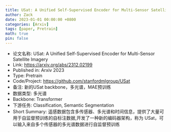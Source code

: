 ```yaml
---
title: USat: A Unified Self-Supervised Encoder for Multi-Sensor Satellite Imagery
author: Zack
date: 2023-01-01 00:00:00 +0800
categories: [Arxiv]
tags: [paper, Pretrain]
math: true
pin: false
---
```

- 论文名称: USat: A Unified Self-Supervised Encoder for Multi-Sensor Satellite Imagery
- Link: https://arxiv.org/abs/2312.02199
- Published in: Arxiv 2023
- Type: Pretrain
- Code/Project: https://github.com/stanfordmlgroup/USat
- 备注: 新的USat backbone，多光谱，MAE预训练
- 数据类型: 多光谱
- Backbone: Transformer
- 下游任务: Classification, Semantic Segmentation
- Short Summary: 遥感数据包含多传感器、多光谱和时间信息，提供了大量可用于自监督预训练的自标注数据,开发了一种新的编码器架构，称为 USat，可以输入来自多个传感器的多光谱数据进行自监督预训练
